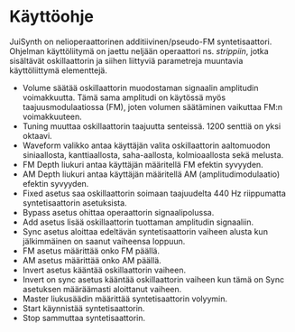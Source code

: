 # Käyttöohje

JuiSynth on nelioperaattorinen additiivinen/pseudo-FM syntetisaattori.
Ohjelman käyttöliitymä on jaettu neljään operaattori ns. *strippiin*, jotka sisältävät oskillaattorin ja siihen liittyviä parametreja muuntavia käyttöliittymä elementtejä.
- Volume säätää oskillaattorin muodostaman signaalin amplitudin voimakkuutta. Tämä sama amplitudi on käytössä myös taajuusmodulaatiossa (FM), joten volumen säätäminen vaikuttaa FM:n voimakkuuteen.
- Tuning muuttaa oskillaattorin taajuutta senteissä. 1200 senttiä on yksi oktaavi.
- Waveform valikko antaa käyttäjän valita oskillaattorin aaltomuodon siniaallosta, kanttiaallosta, saha-aallosta, kolmioaallosta sekä melusta.
- FM Depth liukuri antaa käyttäjän määritellä FM efektin syvyyden.
- AM Depth liukuri antaa käyttäjän määritellä AM (amplitudimodulaatio) efektin syvyyden.
- Fixed asetus saa oskillaattorin soimaan taajuudelta 440 Hz riippumatta syntetisaattorin asetuksista.
- Bypass asetus ohittaa operaattorin signaalipolussa.
- Add asetus lisää oskillaattorin tuottaman amplitudin signaaliin.
- Sync asetus aloittaa edeltävän syntetisaattorin vaiheen alusta kun jälkimmäinen on saanut vaiheensa loppuun.
- FM asetus määrittää onko FM päällä.
- AM asetus määrittää onko AM päällä.
- Invert asetus kääntää oskillaattorin vaiheen.
- Invert on sync asetus kääntää oskillaattorin vaiheen kun tämä on Sync asetuksen määräämasti aloittanut vaiheen.
- Master liukusäädin määrittää syntetisaattorin volyymin.
- Start käynnistää syntetisaattorin.
- Stop sammuttaa syntetisaattorin.
